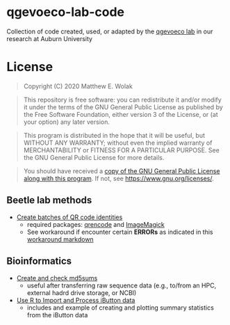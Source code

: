 # qgevoeco-lab-code
Collection of code created, used, or adapted by the [qgevoeco lab](https://qgevoeco.com) in our research at Auburn University

# License

>Copyright (C) 2020  Matthew E. Wolak

>This repository is free software: you can redistribute it and/or modify
    it under the terms of the GNU General Public License as published by
    the Free Software Foundation, either version 3 of the License, or
    (at your option) any later version.

>This program is distributed in the hope that it will be useful,
    but WITHOUT ANY WARRANTY; without even the implied warranty of
    MERCHANTABILITY or FITNESS FOR A PARTICULAR PURPOSE.  See the
    GNU General Public License for more details.

>You should have received a [copy of the GNU General Public License
    along with this program](https://github.com/qgevoeco/qgevoeco-lab-code/blob/main/LICENSE).  If not, see <https://www.gnu.org/licenses/>.



## Beetle lab methods

  - [Create batches of QR code identities](https://github.com/qgevoeco/qgevoeco-lab-code/blob/main/Beetle-lab-methods/QRcode.sh)
    - required packages: [qrencode](https://fukuchi.org/works/qrencode/) and [ImageMagick ](https://imagemagick.org/index.php)
    - See workaround if encounter certain __ERRORs__ as indicated in this [workaround markdown](Beetle-lab-methods/QRcode_error_workaround.md)
  
## Bioinformatics

  - [Create and check md5sums](https://github.com/qgevoeco/qgevoeco-lab-code/blob/main/Bioinformatics/md5sum_check_and_compare.md)
    - useful after transferring raw sequence data (e.g., to/from an HPC, external hadrd drive storage, or NCBI)
  - [Use R to Import and Process iButton data](https://github.com/qgevoeco/qgevoeco-lab-code/blob/main/Bioinformatics/iButton_importAndProcss.R) 
    - includes and example of creating and plotting summary statistics from the iButton data
